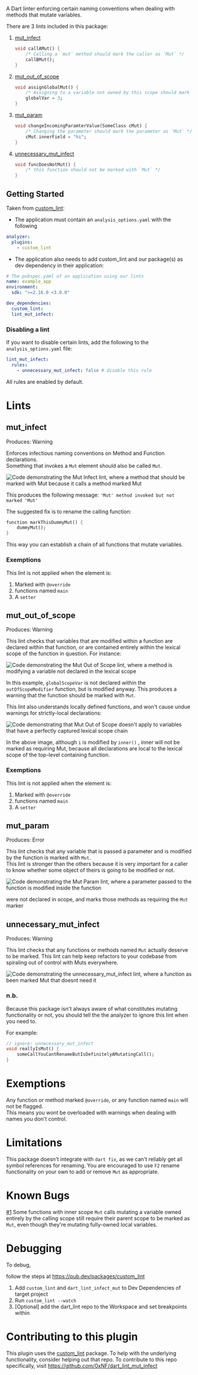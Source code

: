 A Dart linter enforcing certain naming conventions when dealing with methods that mutate variables.

There are 3 lints included in this package:

1. [mut_infect](#mut_infect)  
    ```dart
    void callAMut() {
        /* Calling a `mut` method should mark the caller as `Mut` */
        callBMut();
    }
    ```
1. [mut_out_of_scope](#mut_out_of_scope)
    ```dart
    void assignGlobalMut() {
        /* Assigning to a variable not owned by this scope should mark the caller as `Mut` */
        globalVar = 3;
    }
    ```
1. [mut_param](#mut_param)
    ```dart
    void changeIncomingParamterValue(SomeClass cMut) {
        /* Changing the parameter should mark the parameter as `Mut` */
        cMut.innerField = "hi";
    }
    ```
1. [unnecessary_mut_infect](#unnecessary_mut_infect)
    ```dart
    void funcDoesNotMut() {
        /* this function should not be marked with `Mut` */
    }
    ```


## Getting Started
Taken from [custom_lint](https://pub.dev/packages/custom_lint#enablingdisabling-and-configuring-lint):
* The application must contain an `analysis_options.yaml` with the following
```yaml
analyzer:
  plugins:
    - custom_lint
```
* The application also needs to add custom_lint and our package(s) as dev dependency in their application:
```yaml
# The pubspec.yaml of an application using our lints
name: example_app
environment:
  sdk: ">=2.16.0 <3.0.0"

dev_dependencies:
  custom_lint:
  lint_mut_infect:
```

### Disabling a lint
If you want to disable certain lints, add the following to the `analysis_options.yaml` file:
```yaml
lint_mut_infect:
  rules:
    - unnecessary_mut_infect: false # disable this rule
```

All rules are enabled by default.

# Lints
## mut_infect

Produces: Warning

Enforces infectious naming conventions on Method and Function declarations.   
Something that invokes a `Mut` element should also be called `Mut`.  


![Code demonstrating the `Mut Infect lint`, where a method that should be marked with Mut because it calls a method marked Mut](/docs/readme/lint_mut_infect.png)

This produces the following message: `'Mut' method invoked but not marked 'Mut'`

The suggested fix is to rename the calling function:

```dart
function markThisDummyMut() {
    dummyMut();
}
```

This way you can establish a chain of all functions that mutate variables.

### Exemptions
This lint is not applied when the element is:
1. Marked with `@override`
1. functions named `main`
1. A `setter`

## mut_out_of_scope
Produces: Warning

This lint checks that variables that are modified within a function are declared within that function, or are contained entirely within the lexical scope of the function in question. For instance:

![Code demonstrating the `Mut Out of Scope` lint, where a method is modifying a variable not declared in the lexical scope](/docs/readme/lint_mut_out_of_scope.png)

In this example, `globalScopeVar` is not declared within the `outOfScopeModifier` function, but is modified anyway. This produces a warning that the function should be marked with `Mut`.

This lint also understands locally defined functions, and won't cause undue warnings for strictly-local declarations:

![Code demonstrating that `Mut Out of Scope` doesn't apply to variables that have a perfectly captured lexical scope chain](/docs/readme/lint_inner_funtions_not_included.png)

In the above image, although `i` is modified by `inner()` , inner will not be marked as requiring Mut, because all declarations are local to the lexical scope of the top-level containing function.  

### Exemptions
This lint is not applied when the element is:
1. Marked with `@override`
1. functions named `main`
1. A `setter`

## mut_param
Produces: Error

This lint checks that any variable that is passed a parameter and is modified by the function is marked with `Mut`.   
This lint is stronger than the others because it is very important for a caller to know whether some object of theirs is going to be modified or not.

![Code demonstrating the `Mut Param` lint, where a parameter passed to the function is modified inside the function](/docs/readme/lit_mut_unmarked_param.png)

 were not declared in scope, and marks those methods as requiring the `Mut` marker



## unnecessary_mut_infect
Produces: Warning

This lint checks that any functions or methods named `Mut` actually deserve to be marked. This lint can help keep refactors to your codebase from spiraling out of control with Muts everywhere. 

![Code demonstrating the `unnecessary_mut_infect` lint, where a function as been marked Mut that doesnt need it](/docs/readme/lint_unnecessary_mut.png)

### n.b.
Because this package isn't always aware of what constitutes mutating functionality or not, you should tell the the analyzer to ignore this lint when you need to.

For example:

```dart
// ignore: unnecessary_mut_infect
void reallyIsMut() {
    someCallYouCantRenameButIsDefinitelyAMutatingCall();
}
```


# Exemptions

Any function or method marked `@override`, or any function named `main` will not be flagged.  
This means you wont be overloaded with warnings when dealing with names you don't control.

# Limitations
This package doesn't integrate with `dart fix`, as we can't reliably get all symbol references for renaming. You are encouraged to use `F2` rename functionality on your own to add or remove `Mut` as appropriate. 



# Known Bugs
[#1](https://github.com/0xNF/dart_lint_mut_infect/issues/1)
Some functions with inner scope `Mut` calls mutating a variable owned entirely by the calling scope still require their parent scope to be marked as `Mut`, even though they're mutating fully-owned local variables.

# Debugging
To debug,

follow the steps at https://pub.dev/packages/custom_lint

1. Add `custom_lint` and `dart_lint_infect_mut` to Dev Dependencies of target project
2. Run `custom_lint --watch`
3. [Optional] add the dart_lint repo to the Workspace and set breakpoints within  


# Contributing to this plugin
This plugin uses the  [custom_lint](https://pub.dev/packages/custom_lint) package. To help with the underlying functionality, consider helping out that repo. To contribute to this repo specifically, visit https://github.com/0xNF/dart_lint_mut_infect